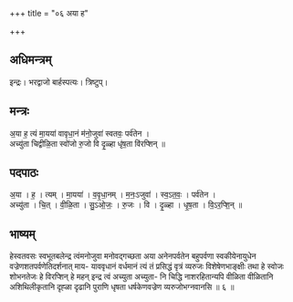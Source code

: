+++
title = "०६ अया ह"

+++
## अधिमन्त्रम्
इन्द्रः। भरद्वाजो बार्हस्पत्यः। त्रिष्टुप्।

## मन्त्रः
अ॒या ह॒ त्यं मा॒यया॑ वावृधा॒नं म॑नो॒जुवा॑ स्वतवः॒ पर्व॑तेन ।  
अच्यु॑ता चिद्वीळि॒ता स्वो॑जो रु॒जो वि दृ॒ळ्हा धृ॑ष॒ता वि॑रप्शिन् ॥

## पदपाठः
अ॒या । ह॒ । त्यम् । मा॒यया॑ । व॒वृ॒धा॒नम् । म॒नः॒ऽजुवा॑ । स्व॒ऽत॒वः॒ । पर्व॑तेन ।  
अच्यु॑ता । चि॒त् । वी॒ळि॒ता । सु॒ऽओ॒जः॒ । रु॒जः । वि । दृ॒ळ्हा । धृ॒ष॒ता । वि॒ऽर॒प्शि॒न् ॥

## भाष्यम्
हेस्वतवसः स्वभूतबलेन्द्र त्वंमनोजुवा मनोवद्गच्छता अया अनेनपर्वतेन बहुपर्वणा स्वकीयेनायुधेन वज्रेणशतपर्वणेतिदर्शनात् माय- याववृधानं वर्धमानं त्यं तं प्रसिद्धं वृत्रं व्यरुजः विशेषेणभाङ्क्षीः तथा हे स्वोजः शोभनतेजः हे विरप्शिन् हे महन् इन्द्र त्वं अच्युता अच्युता- नि चिद्धि नाशरहितान्यपि वीळिता वीळितानि अशिथिलीकृतानि दृह्ळा दृढानि पुराणि धृषता धर्षकेणवज्रेण व्यरुजोभग्नवानसि ॥ ६ ॥